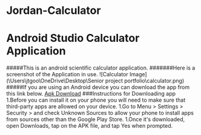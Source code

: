 # Jordan-Calculator
# Android Studio Calculator Application
#####This is an android scientific calculator application.
#######Here is a screenshot of the Application in use.
![Calculator Image](\Users\jtgoo\OneDrive\Desktop\Senior project portfolio\calculator.png)
#####If you are using an Android device you can download the app from this link below.
[Apk Download](https://drive.google.com/open?id=1S_CejSdnaEr0Pw9qc1xFuHKVP9jEQ5CS)
###Instructions for Downloading app
1.Before you can install it on your phone you will need to make sure that third-party apps are allowed on your device.
1.Go to Menu > Settings > Security > and check Unknown Sources to allow your phone to install apps from sources other than the Google Play Store.
1.Once it's downloaded, open Downloads, tap on the APK file, and tap Yes when prompted.
